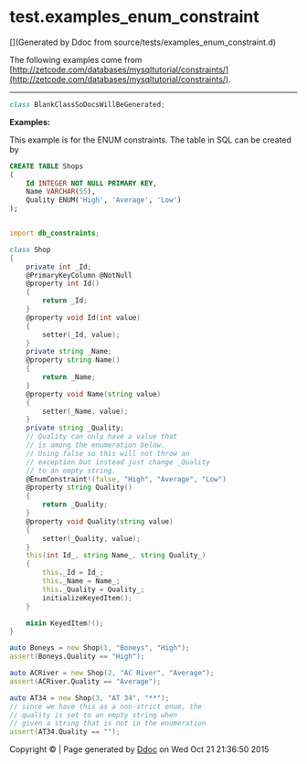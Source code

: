 # test.examples_enum_constraint

[](Generated by Ddoc from source/tests/examples_enum_constraint.d)

The following examples come from
[http://zetcode.com/databases/mysqltutorial/constraints/](http://zetcode.com/databases/mysqltutorial/constraints/).

***
<a name="BlankClassSoDocsWillBeGenerated" href="#BlankClassSoDocsWillBeGenerated"></a>
```d
class BlankClassSoDocsWillBeGenerated;

```

**Examples:**

This example is for the ENUM constraints. The table
in SQL can be created by
```sql
CREATE TABLE Shops
(
    Id INTEGER NOT NULL PRIMARY KEY,
    Name VARCHAR(55),
    Quality ENUM('High', 'Average', 'Low')
);


```

```d

import db_constraints;

class Shop
{
    private int _Id;
    @PrimaryKeyColumn @NotNull
    @property int Id()
    {
        return _Id;
    }
    @property void Id(int value)
    {
        setter(_Id, value);
    }
    private string _Name;
    @property string Name()
    {
        return _Name;
    }
    @property void Name(string value)
    {
        setter(_Name, value);
    }
    private string _Quality;
    // Quality can only have a value that
    // is among the enumeration below.
    // Using false so this will not throw an
    // exception but instead just change _Quality
    // to an empty string.
    @EnumConstraint!(false, "High", "Average", "Low")
    @property string Quality()
    {
        return _Quality;
    }
    @property void Quality(string value)
    {
        setter(_Quality, value);
    }
    this(int Id_, string Name_, string Quality_)
    {
        this._Id = Id_;
        this._Name = Name_;
        this._Quality = Quality_;
        initializeKeyedItem();
    }

    mixin KeyedItem!();
}

auto Boneys = new Shop(1, "Boneys", "High");
assert(Boneys.Quality == "High");

auto ACRiver = new Shop(2, "AC River", "Average");
assert(ACRiver.Quality == "Average");

auto AT34 = new Shop(3, "AT 34", "**");
// since we have this as a non-strict enum, the
// quality is set to an empty string when
// given a string that is not in the enumeration
assert(AT34.Quality == "");

```




Copyright :copyright:  | Page generated by [Ddoc](http://dlang.org/ddoc.html) on Wed Oct 21 21:36:50 2015

